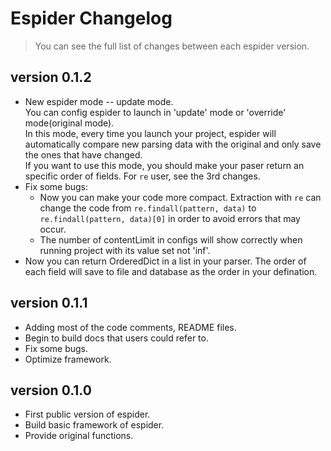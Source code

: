 # Espider Changelog

>You can see the full list of changes between each espider version.  

## version 0.1.2

- New espider mode -- update mode.  
  You can config espider to launch in 'update' mode or 'override' mode(original mode).  
  In this mode, every time you launch your project, espider will automatically compare new parsing data with the original and only save the ones that have changed.  
  If you want to use this mode, you should make your paser return an specific order of fields. For `re` user, see the 3rd changes.
- Fix some bugs:  
  * Now you can make your code more compact. Extraction with `re` can change the code from `re.findall(pattern, data)` to `re.findall(pattern, data)[0]` in order to avoid errors that may occur.  
  * The number of contentLimit in configs will show correctly when running project with its value set not 'inf'.  
- Now you can return OrderedDict in a list in your parser. The order of each field will save to file and database as the order in your defination.

## version 0.1.1

- Adding most of the code comments, README files.
- Begin to build docs that users could refer to.
- Fix some bugs.
- Optimize framework.

## version 0.1.0  

- First public version of espider.
- Build basic framework of espider.  
- Provide original functions.
